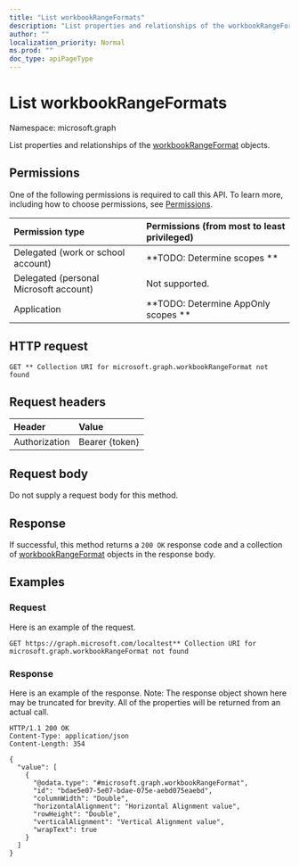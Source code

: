 ```yaml
---
title: "List workbookRangeFormats"
description: "List properties and relationships of the workbookRangeFormat objects."
author: ""
localization_priority: Normal
ms.prod: ""
doc_type: apiPageType
---
```


# List workbookRangeFormats

Namespace: microsoft.graph

List properties and relationships of the [workbookRangeFormat](../resources/workbookrangeformat.md) objects.

## Permissions
One of the following permissions is required to call this API. To learn more, including how to choose permissions, see [Permissions](/concepts/permissions-reference.md).

|Permission type|Permissions (from most to least privileged)|
|:---|:---|
|Delegated (work or school account)|**TODO: Determine scopes **|
|Delegated (personal Microsoft account)|Not supported.|
|Application|**TODO: Determine AppOnly scopes **|

## HTTP request
<!-- {
  "blockType": "ignored"
}
-->
``` http
GET ** Collection URI for microsoft.graph.workbookRangeFormat not found
```

## Request headers
|Header|Value|
|:---|:---|
|Authorization|Bearer {token}|

## Request body
Do not supply a request body for this method.

## Response
If successful, this method returns a `200 OK` response code and a collection of [workbookRangeFormat](../resources/workbookrangeformat.md) objects in the response body.

## Examples

### Request
Here is an example of the request.
<!-- {
  "blockType": "request",
  "name": "get_workbookrangeformat"
}
-->
``` http
GET https://graph.microsoft.com/localtest** Collection URI for microsoft.graph.workbookRangeFormat not found
```

### Response
Here is an example of the response. Note: The response object shown here may be truncated for brevity. All of the properties will be returned from an actual call.
<!-- {
  "blockType": "response",
  "truncated": true,
  "@odata.type": "collection(microsoft.graph.workbookrangeformat)"
}
-->
``` http
HTTP/1.1 200 OK
Content-Type: application/json
Content-Length: 354

{
  "value": [
    {
      "@odata.type": "#microsoft.graph.workbookRangeFormat",
      "id": "bdae5e07-5e07-bdae-075e-aebd075eaebd",
      "columnWidth": "Double",
      "horizontalAlignment": "Horizontal Alignment value",
      "rowHeight": "Double",
      "verticalAlignment": "Vertical Alignment value",
      "wrapText": true
    }
  ]
}
```

